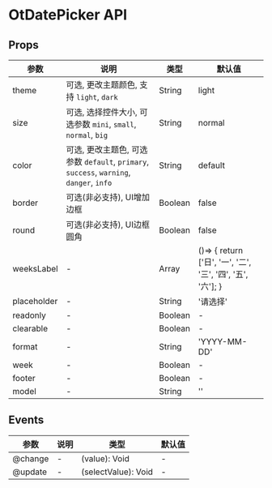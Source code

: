 # OtDatePicker API

## Props

| 参数 | 说明 | 类型 | 默认值 |
| --- | --- | --- | --- |
| theme | 可选, 更改主题颜色, 支持 `light`, `dark` | String | light |
| size | 可选, 选择控件大小, 可选参数 `mini`, `small`, `normal`, `big` | String | normal |
| color | 可选, 更改主题色, 可选参数 `default`, `primary`, `success`, `warning`, `danger`, `info` | String | default |
| border | 可选(非必支持), UI增加边框 | Boolean | false |
| round | 可选(非必支持), UI边框圆角 | Boolean | false |
| weeksLabel | - | Array | ()=> {   return ['日', '一', '二', '三', '四', '五', '六']; } |
| placeholder | - | String | '请选择' |
| readonly | - | Boolean | - |
| clearable | - | Boolean | - |
| format | - | String | 'YYYY-MM-DD' |
| week | - | Boolean | - |
| footer | - | Boolean | - |
| model | - | String | '' |

## Events

| 参数 | 说明 | 类型 | 默认值 |
| --- | --- | --- | --- |
| @change | - | (value): Void | - |
| @update | - | (selectValue): Void | - |

